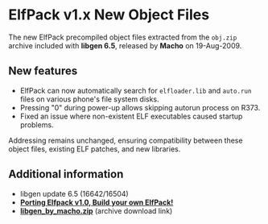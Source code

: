 ElfPack v1.x New Object Files
=============================

The new ElfPack precompiled object files extracted from the `obj.zip` archive included with **libgen 6.5**, released by **Macho** on 19-Aug-2009.

## New features

* ElfPack can now automatically search for `elfloader.lib` and `auto.run` files on various phone's file system disks.
* Pressing "0" during power-up allows skipping autorun process on R373.
* Fixed an issue where non-existent ELF executables caused startup problems.

Addressing remains unchanged, ensuring compatibility between these object files, existing ELF patches, and new libraries.

## Additional information

* libgen update 6.5 (16642/16504)
* **[Porting Elfpack v1.0, Build your own ElfPack!](https://forum.motofan.ru/index.php?showtopic=129128)**
* **[libgen_by_macho.zip](https://wap-tolik.narod.ru/libgen_by_macho.zip)** (archive download link)
